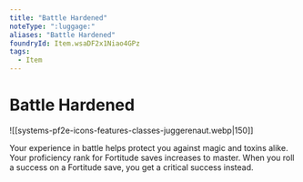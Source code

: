 ```yaml
---
title: "Battle Hardened"
noteType: ":luggage:"
aliases: "Battle Hardened"
foundryId: Item.wsaDF2x1Niao4GPz
tags:
  - Item
---
```


# Battle Hardened
![[systems-pf2e-icons-features-classes-juggerenaut.webp|150]]

Your experience in battle helps protect you against magic and toxins alike. Your proficiency rank for Fortitude saves increases to master. When you roll a success on a Fortitude save, you get a critical success instead.
